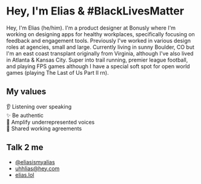 # Hey, I'm Elias & #BlackLivesMatter
Hey, I'm Elias (he/him). I'm a product designer at Bonusly where I'm working on designing apps for healthy workplaces, specifically focusing on feedback and engagement tools. Previously I've worked in various design roles at agencies, small and large. Currently living in sunny Boulder, CO but I'm an east coast transplant originally from Virginia, although I've also lived in Atlanta & Kansas City. Super into trail running, premier league football, and playing FPS games although I have a special soft spot for open world games (playing The Last of Us Part II  rn).

## My values
👂 Listening over speaking <br>
✨ Be authentic <br>
🚀 Amplify underrepresented voices <br>
🔗 Shared working agreements

## Talk 2 me
* [@eliasismyalias](https://twitter.com/eliasismyalias)
* [uhhlias@hey.com](mailto:uhhlias@hey.com)
* [elias.lol](https://www.eliasjulian.pizza/)
